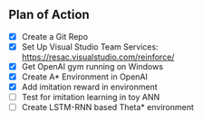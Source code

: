 Plan of Action
----------------------

- [x] Create a Git Repo
- [x] Set Up Visual Studio Team Services: https://resac.visualstudio.com/reinforce/
- [x] Get OpenAI gym running on Windows
- [x] Create A* Environment in OpenAI
- [x] Add imitation reward in environment
- [ ] Test for imitation learning in toy ANN
- [ ] Create LSTM-RNN based Theta* environment
